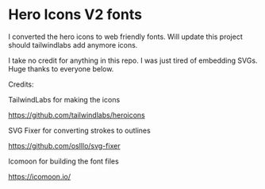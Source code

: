 
# Hero Icons V2 fonts

I converted the hero icons to web friendly fonts. Will update this project should tailwindlabs add anymore icons.


I take no credit for anything in this repo. I was just tired of embedding SVGs. Huge thanks to everyone below.




Credits:

TailwindLabs for making the icons

https://github.com/tailwindlabs/heroicons


SVG Fixer for converting strokes to outlines

https://github.com/oslllo/svg-fixer


Icomoon for building the font files

https://icomoon.io/




